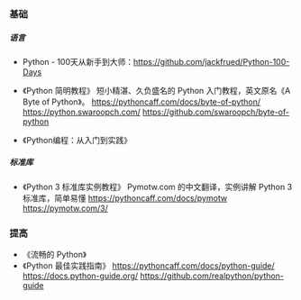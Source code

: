 ### 基础

##### 语言

* Python - 100天从新手到大师：https://github.com/jackfrued/Python-100-Days
* 《Python 简明教程》
    短小精湛、久负盛名的 Python 入门教程，英文原名《A Byte of Python》。
    https://pythoncaff.com/docs/byte-of-python/
    https://python.swaroopch.com/
    https://github.com/swaroopch/byte-of-python

* 《Python编程：从入门到实践》

##### 标准库

* 《Python 3 标准库实例教程》 
    Pymotw.com 的中文翻译，实例讲解 Python 3 标准库，简单易懂
    https://pythoncaff.com/docs/pymotw
    https://pymotw.com/3/

### 提高

* 《流畅的 Python》
* 《Python 最佳实践指南》
    https://pythoncaff.com/docs/python-guide/
    https://docs.python-guide.org/
    https://github.com/realpython/python-guide